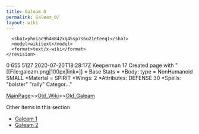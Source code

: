 ```yaml
---
title: Galeam 0
permalink: Galeam_0/
layout: wiki
---
```


      <sha1>phoiac9h4m842xq45sp7s6u21eteeq1</sha1>
      <model>wikitext</model>
      <format>text/x-wiki</format>
    </revision>
  </page>
  <page>
    <title>Galeam</title>
    <ns>0</ns>
    <id>655</id>
    <revision>
      <id>5127</id>
      <timestamp>2020-07-20T18:28:17Z</timestamp>
      <contributor>
        <username>Keeperman</username>
        <id>17</id>
      </contributor>
      <comment>Created page with &quot;[[File:galeam.png|100px|link=]]  = Base Stats = *Body: type = NonHumanoid SMALL *Material = SPIRIT *Wings: 2   *Attributes: DEFENSE 30  *Spells:  &quot;bolster&quot; &quot;rally&quot;   Categor...&quot;</comment>
      

[MainPage](/keeperrl_wiki/ "wikilink")>>[Old_Wiki](/keeperrl_wiki/Old_Wiki "wikilink")>>[Old_Galeam](/keeperrl_wiki/Old_Galeam "wikilink")

Other items in this section
-    [Galeam 1](/keeperrl_wiki/Galeam_1 "wikilink")
-    [Galeam 2](/keeperrl_wiki/Galeam_2 "wikilink")
